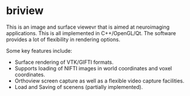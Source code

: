 briview
=======

This is an image and surface viewevr that is aimed at neuroimaging applications. This is all 
implemented in C++/OpenGL/Qt. The software provides a lot of flexibility in rendering options.

Some key features include:

- Surface rendering of VTK/GIFTI formats.
- Supports loading of NIFTI images in world coordinates and voxel coordinates.
- Orthoview screen capture as well as a flexible video capture facilities.
- Load and Saving of scenens (partially implemented).


